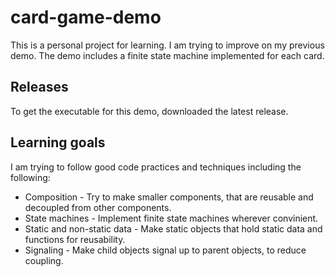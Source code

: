 # card-game-demo

This is a personal project for learning. I am trying to improve on my previous demo. The demo includes a finite state machine implemented for each card. 

## Releases
To get the executable for this demo, downloaded the latest release.

## Learning goals
I am trying to follow good code practices and techniques including the following:

- Composition - Try to make smaller components, that are reusable and decoupled from other components.
- State machines - Implement finite state machines wherever convinient.
- Static and non-static data - Make static objects that hold static data and functions for reusability.
- Signaling - Make child objects signal up to parent objects, to reduce coupling.
